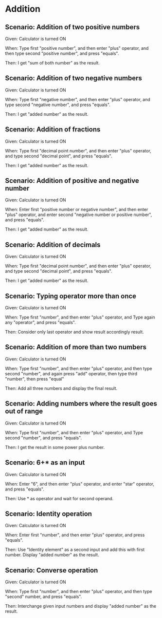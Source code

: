 # Addition

## Scenario: Addition of two positive numbers

Given: Calculator is turned ON

When: Type first "positive number", and then enter "plus" operator,
and then type second "positive number", and press "equals".

Then: I get "sum of both number" as the result.

## Scenario: Addition of two negative numbers

Given: Calculator is turned ON

When: Type first "negative number", and then enter "plus" operator,
and type second "negative number", and press "equals".

Then: I get "added number" as the result.

## Scenario: Addition of fractions

Given: Calculator is turned ON

When: Type first "decimal point number", and then enter "plus"
operator, and type second "decimal point", and press "equals".

Then: I get "added number" as the result.

## Scenario: Addition of positive and negative number

Given: Calculator is turned ON

When: Enter first "positive number or negative number", and then enter
"plus" operator, and enter second "negative number or positive number",
and press "equals".

Then: I get "added number" as the result.

## Scenario: Addition of decimals

Given: Calculator is turned ON

When: Type first "decimal point number", and then enter "plus" operator,
and type second "decimal point", and press "equals".

Then: I get "added number" as the result.

## Scenario: Typing operator more than once

Given: Calculator is turned ON

When: Type first "number", and then enter "plus" operator, and Type
again any "operator", and press "equals".

Then: Consider only last operator and show result accordingly result.

## Scenario: Addition of more than two numbers

Given: Calculator is turned ON

When: Type first "number", and then enter "plus" operator,
and then type second "number", and again press "add" operator,
then type third "number", then press "equal"

Then: Add all three numbers and
display the final result.

## Scenario: Adding numbers where the result goes out of range

Given: Calculator is turned ON

When: Type first "number", and then enter "plus" operator,
and Type second "number", and press "equals".

Then: I get the result in some power plus number.

## Scenario: 6+* as an input

Given: Calculator is turned ON

When: Enter "6", and then enter "plus" operator,
and enter "star" operator, and press "equals".

Then: Use * as operator and wait for second operand.

## Scenario: Identity operation

Given: Calculator is turned ON

When: Enter first "number", and then enter "plus"
operator, and press "equals".

Then: Use "Identity element" as a second input and add
this with first number. Display "added number" as the result.

## Scenario: Converse operation

Given: Calculator is turned ON

When: Type first "number", and then enter "plus" operator,
and then type "second" number, and press "equals".

Then: Interchange given input numbers and display "added number" as the result.
